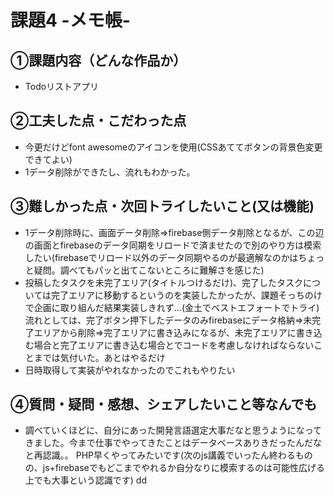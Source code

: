 # 課題4 -メモ帳-

## ①課題内容（どんな作品か）
- Todoリストアプリ

## ②工夫した点・こだわった点
- 今更だけどfont awesomeのアイコンを使用(CSSあててボタンの背景色変更できてよい)
- 1データ削除ができたし、流れもわかった。

## ③難しかった点・次回トライしたいこと(又は機能)
- 1データ削除時に、画面データ削除⇒firebase側データ削除となるが、この辺の画面とfirebaseのデータ同期をリロードで済ませたので別のやり方は模索したい(firebaseでリロード以外のデータ同期やるのが最適解なのかはちょっと疑問。調べてもパッと出てこないところに難解さを感じた)
- 投稿したタスクを未完了エリア(タイトルつけるだけ)、完了したタスクについては完了エリアに移動するというのを実装したかったが、課題そっちのけで企画に取り組んだ結果実装しきれず…(金土でベストエフォートでトライ)
 流れとしては、完了ボタン押下したデータのみfirebaseにデータ格納⇒未完了エリアから削除⇒完了エリアに書き込みになるが、未完了エリアに書き込む場合と完了エリアに書き込む場合とでコードを考慮しなければならないことまでは気付いた。あとはやるだけ
- 日時取得して実装がやれなかったのでこれもやりたい 

## ④質問・疑問・感想、シェアしたいこと等なんでも
- 調べていくほどに、自分にあった開発言語選定大事だなと思うようになってきました。今まで仕事でやってきたことはデータベースありきだったんだなと再認識。。
PHP早くやってみたいです(次のjs講義でいったん終わるものの、js+firebaseでもどこまでやれるか自分なりに模索するのは可能性広げる上でも大事という認識です)
dd

